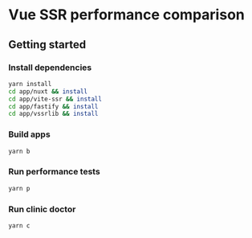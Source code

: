 # Vue SSR performance comparison

## Getting started

### Install dependencies

```bash
yarn install
cd app/nuxt && install
cd app/vite-ssr && install
cd app/fastify && install
cd app/vssrlib && install
```

### Build apps

```bash
yarn b
```

### Run performance tests 

```bash
yarn p
```

### Run clinic doctor 

```bash
yarn c
```